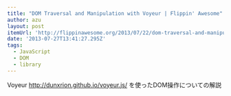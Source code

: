 ```yaml
---
title: "DOM Traversal and Manipulation with Voyeur | Flippin' Awesome"
author: azu
layout: post
itemUrl: 'http://flippinawesome.org/2013/07/22/dom-traversal-and-manipulation-with-voyeur/'
date: '2013-07-27T13:41:27.295Z'
tags:
  - JavaScript
  - DOM
  - library
---
```

Voyeur http://dunxrion.github.io/voyeur.js/ を使ったDOM操作についての解説
